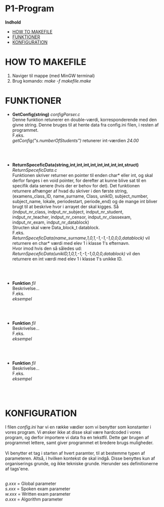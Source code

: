 # P1-Program

**Indhold**

- [HOW TO MAKEFILE](#how-to-makefile)
- [FUNKTIONER](#funktioner)
- [KONFIGURATION](#konfiguration)

# HOW TO MAKEFILE
  1. Naviger til mappe (med MinGW terminal)
  2. Brug komando: _make -f makefile.make_
 
# FUNKTIONER
  - <b>GetConfig(string)</b> _configParser.c_ <br>
 Denne funktion retunerer en double-værdi, korresponderende med den givne string. Denne bruges til at hente data fra config.ini filen, i resten af programmet. <br>
F.eks. <br>
_getConfig("s.numberOfStudents")_ retunerer int-værdien _24.00_
<br>
<br>

  - <b>ReturnSpeceficData(string,int,int,int,int,int,int,int,int,struct)</b> _ReturnSpeceficData.c_ <br>
 Funktionen skriver returner en pointer til enden char* eller int, og skal derfor fanges i en void pointer, for derefter at kunne blive sat til en specifik data senere (hvis der er behov for det). Det funktionen returnere afhænger af hvad du skriver i den første string, (examens\_class\_ID, name\_surname, Class, unikID, subject\_number, subject\_name, lokale, periodestart, periode_end) og de mange int bliver brugt til at beskrive hvor i arrayet der skal kigges. Så <br>
(indput\_nr\_class, indput\_nr\_subject, indput\_nr\_student, indput\_nr\_teacher, indput\_nr\_censor, indput\_nr\_classexam, indput\_nr\_exam, indput\_nr\_datablock) <br>
Structen skal være Data\_block\_t datablock. <br>
F.eks. <br>
_ReturnSpeceficData(name\_surname,1,0,1,-1,-1,-1,0,0,0,datablock)_ vil returnere en char* værdi med elev 1 i klasse 1's efternavn.<br>
Hvor imod hvis den så således ud:<br>
_ReturnSpeceficData(unikID,1,0,1,-1,-1,-1,0,0,0,datablock)_ vil den returnere en int værdi med elev 1 i klasse 1's unikke ID.
<br>
<br>

  - <b>Funktion</b> _fil_ <br>
 Beskrivelse... <br>
F.eks. <br>
_eksempel_
<br>
<br>

  - <b>Funktion</b> _fil_ <br>
 Beskrivelse... <br>
F.eks. <br>
_eksempel_
<br>
<br>

  - <b>Funktion</b> _fil_ <br>
 Beskrivelse... <br>
F.eks. <br>
_eksempel_
<br>
<br>

# KONFIGURATION

I filen _config.ini_ har vi en række vædier som vi benytter som konstanter i vores program. Vi ønsker ikke at disse skal være hardcoded i vores program, og derfor importere vi data fra en tekstfil. Dette gør brugen af programmet lettere, samt giver programmet et bredere brugs muligheder.
<br>
<br>
Vi benytter et tag i starten af hvert paramter, til at bestemme typen af parameteren. Altså, i hvilken kontekst de skal indgå. Disse benyttes kun af organiserings grunde, og ikke tekniske grunde. Herunder ses definitionerne af tags'ene.
<br>
<br>

_g.xxx_ = Global parameter <br>
_s.xxx_ = Spoken exam parameter <br>
_w.xxx_ = Written exam parameter <br>
_a.xxx_ = Algorithm parameter <br>


